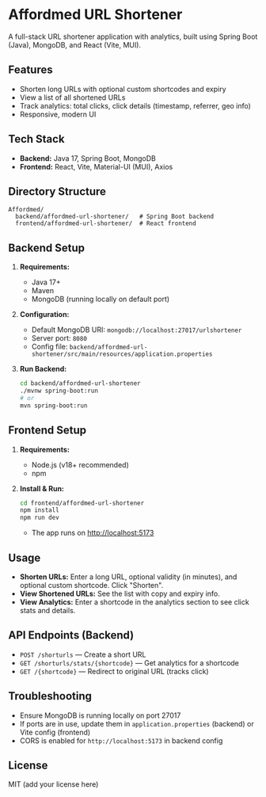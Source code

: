 # Affordmed URL Shortener

A full-stack URL shortener application with analytics, built using Spring Boot (Java), MongoDB, and React (Vite, MUI).

## Features
- Shorten long URLs with optional custom shortcodes and expiry
- View a list of all shortened URLs
- Track analytics: total clicks, click details (timestamp, referrer, geo info)
- Responsive, modern UI

## Tech Stack
- **Backend:** Java 17, Spring Boot, MongoDB
- **Frontend:** React, Vite, Material-UI (MUI), Axios

## Directory Structure
```
Affordmed/
  backend/affordmed-url-shortener/   # Spring Boot backend
  frontend/affordmed-url-shortener/  # React frontend
```

## Backend Setup
1. **Requirements:**
   - Java 17+
   - Maven
   - MongoDB (running locally on default port)

2. **Configuration:**
   - Default MongoDB URI: `mongodb://localhost:27017/urlshortener`
   - Server port: `8080`
   - Config file: `backend/affordmed-url-shortener/src/main/resources/application.properties`

3. **Run Backend:**
   ```sh
   cd backend/affordmed-url-shortener
   ./mvnw spring-boot:run
   # or
   mvn spring-boot:run
   ```

## Frontend Setup
1. **Requirements:**
   - Node.js (v18+ recommended)
   - npm

2. **Install & Run:**
   ```sh
   cd frontend/affordmed-url-shortener
   npm install
   npm run dev
   ```
   - The app runs on [http://localhost:5173](http://localhost:5173)

## Usage
- **Shorten URLs:** Enter a long URL, optional validity (in minutes), and optional custom shortcode. Click "Shorten".
- **View Shortened URLs:** See the list with copy and expiry info.
- **View Analytics:** Enter a shortcode in the analytics section to see click stats and details.

## API Endpoints (Backend)
- `POST /shorturls` — Create a short URL
- `GET /shorturls/stats/{shortcode}` — Get analytics for a shortcode
- `GET /{shortcode}` — Redirect to original URL (tracks click)

## Troubleshooting
- Ensure MongoDB is running locally on port 27017
- If ports are in use, update them in `application.properties` (backend) or Vite config (frontend)
- CORS is enabled for `http://localhost:5173` in backend config

## License
MIT (add your license here) 
